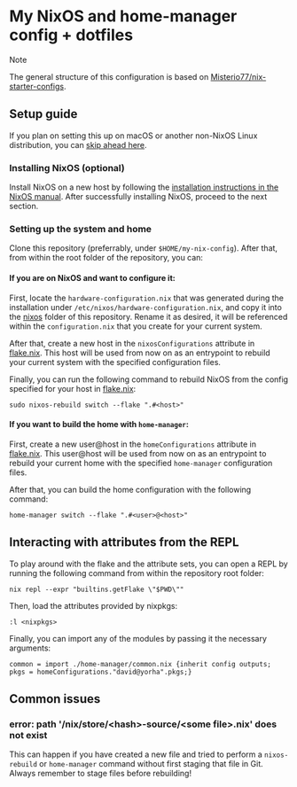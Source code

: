 # My NixOS and home-manager config + dotfiles
> [!NOTE]
> The general structure of this configuration is based on [Misterio77/nix-starter-configs](https://github.com/Misterio77/nix-starter-configs).

## Setup guide
If you plan on setting this up on macOS or another non-NixOS Linux distribution, you can [skip ahead here](#if-you-want-to-build-the-home-with-home-manager). 

### Installing NixOS (optional)
Install NixOS on a new host by following the 
[installation instructions in the NixOS manual](https://nixos.org/manual/nixos/stable/#sec-installation). 
After successfully installing NixOS, proceed to the next section.

### Setting up the system and home
Clone this repository (preferrably, under `$HOME/my-nix-config`).
After that, from within the root folder of the repository, you can:

#### If you are on NixOS and want to configure it:
First, locate the `hardware-configuration.nix` that was generated 
during the installation under `/etc/nixos/hardware-configuration.nix`,
and copy it into the [nixos](./nixos/) folder of this repository.
Rename it as desired, it will be referenced within the `configuration.nix` that you create for your current system.

After that, create a new host in the `nixosConfigurations` attribute
in [flake.nix](./flake.nix). This host will be used from now on
as an entrypoint to rebuild your current system with the specified
configuration files.

Finally, you can run the following command to rebuild NixOS from 
the config specified for your host in [flake.nix](./flake.nix):
```
sudo nixos-rebuild switch --flake ".#<host>"
```

#### If you want to build the home with `home-manager`:
First, create a new user@host in the `homeConfigurations` attribute
in [flake.nix](./flake.nix). This user@host will be used from now on
as an entrypoint to rebuild your current home with the specified `home-manager` configuration files.

After that, you can build the home configuration with the following command:
```
home-manager switch --flake ".#<user>@<host>"
```

## Interacting with attributes from the REPL
To play around with the flake and the attribute sets, you can open a REPL by running
the following command from within the repository root folder:
```
nix repl --expr "builtins.getFlake \"$PWD\""
```
Then, load the attributes provided by nixpkgs:
```
:l <nixpkgs>
```
Finally, you can import any of the modules by passing it the necessary arguments:
```
common = import ./home-manager/common.nix {inherit config outputs; pkgs = homeConfigurations."david@yorha".pkgs;}
```

## Common issues
### error: path '/nix/store/\<hash\>-source/\<some file>.nix' does not exist
This can happen if you have created a new file and tried to perform 
a `nixos-rebuild` or `home-manager` command without first staging that file in Git.
Always remember to stage files before rebuilding!
